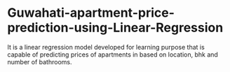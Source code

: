 # Guwahati-apartment-price-prediction-using-Linear-Regression

It is a linear regression model developed for learning purpose that is capable of predicting prices of apartments in based on location, bhk and number of bathrooms.
